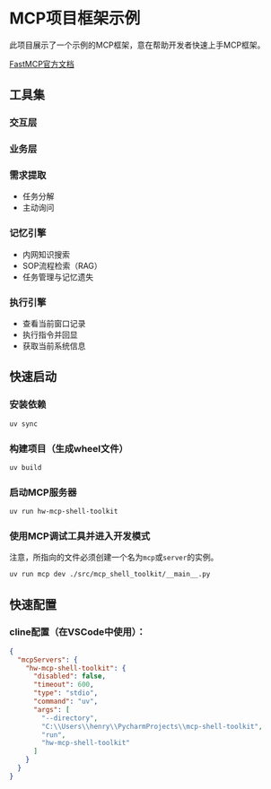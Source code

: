 # MCP项目框架示例

此项目展示了一个示例的MCP框架，意在帮助开发者快速上手MCP框架。

[FastMCP官方文档](https://gofastmcp.com/servers/context)

## 工具集

### 交互层

### 业务层

### 需求提取

- 任务分解
- 主动询问

### 记忆引擎

- 内网知识搜索
- SOP流程检索（RAG）
- 任务管理与记忆遗失

### 执行引擎

- 查看当前窗口记录
- 执行指令并回显
- 获取当前系统信息

## 快速启动

### 安装依赖

```bash
uv sync
```

### 构建项目（生成wheel文件）

```bash
uv build
```

### **启动MCP服务器**

```bash
uv run hw-mcp-shell-toolkit
```

### **使用MCP调试工具并进入开发模式**

注意，所指向的文件必须创建一个名为`mcp`或`server`的实例。

```bash
uv run mcp dev ./src/mcp_shell_toolkit/__main__.py
```

## 快速配置

### **cline配置**（在VSCode中使用）：

```json
{
  "mcpServers": {
    "hw-mcp-shell-toolkit": {
      "disabled": false,
      "timeout": 600,
      "type": "stdio",
      "command": "uv",
      "args": [
        "--directory",
        "C:\\Users\\henry\\PycharmProjects\\mcp-shell-toolkit",
        "run",
        "hw-mcp-shell-toolkit"
      ]
    }
  }
}
```